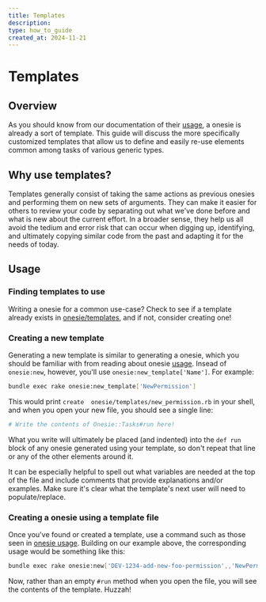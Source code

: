 ```yaml
---
title: Templates
description:
type: how_to_guide
created_at: 2024-11-21
---
```


# Templates

## Overview
As you should know from our documentation of their [usage](/usage.md),
a onesie is already a sort of template. This guide will discuss the
more specifically customized templates that allow us to define and
easily re-use elements common among tasks of various generic types.

## Why use templates?
Templates generally consist of taking the same actions as previous
onesies and performing them on new sets of arguments. They can
make it easier for others to review your code by separating out what
we've done before and what is new about the current effort. In a
broader sense, they help us all avoid the tedium and error risk that
can occur when digging up, identifying, and ultimately copying similar
code from the past and adapting it for the needs of today.

## Usage

### Finding templates to use
Writing a onesie for a common use-case? Check to see if a template already exists in [onesie/templates](https://github.com/watermelonexpress/benchprep-v2/tree/release_candidate/onesie/templates), and if not, consider creating one!

### Creating a new template

Generating a new template is similar to generating a onesie, which you
should be familiar with from reading about onesie [usage](/usage.md).
Insead of `onesie:new`, however, you'll use
`onesie:new_template['Name']`. For example:

```bash
bundle exec rake onesie:new_template['NewPermission']

```

This would print `create  onesie/templates/new_permission.rb` in your
shell, and when you open your new file, you should see a single line:

```bash
# Write the contents of Onesie::Tasks#run here!

```

What you write will ultimately be placed (and indented)
into the `def run` block of any onesie generated using your template,
so don't repeat that line or any of the other elements around it.

It can be especially helpful to spell out what variables are needed at
the top of the file and include comments that provide explanations
and/or examples. Make sure it's clear what the template's next user will 
need to populate/replace.


### Creating a onesie using a template file
Once you've found or created a template, use a command such as those
seen in [onesie usage](/usage.md). Building on our example above, the
corresponding usage would be something like this:

```bash
bundle exec rake onesie:new['DEV-1234-add-new-foo-permission',,'NewPermission']

```

Now, rather than an empty `#run` method when you open the file, you
will see the contents of the template. Huzzah!
